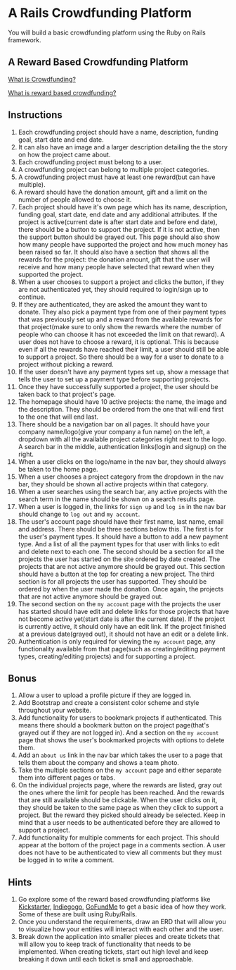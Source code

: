 # A Rails Crowdfunding Platform

You will build a basic crowdfunding platform using the Ruby on Rails framework.

## A Reward Based Crowdfunding Platform

[What is Crowdfunding?](https://en.wikipedia.org/wiki/Crowdfunding)

[What is reward based crowdfunding?](https://www.nerdwallet.com/blog/small-business/reward-crowdfunding/)

## Instructions

1. Each crowdfunding project should have a name, description, funding goal, start date and end date.
2. It can also have an image and a larger description detailing the the story on how the project came about.
3. Each crowdfunding project must belong to a user.
4. A crowdfunding project can belong to multiple project categories.
5. A crowdfunding project must have at least one reward(but can have multiple).
6. A reward should have the donation amount, gift and a limit on the number of people allowed to choose it.
7. Each project should have it's own page which has its name, description, funding goal, start date, end date and any additional attributes. If the project is active(current date is after start date and before end date), there should be a button to support the project. If it is not active, then the support button should be grayed out. This page should also show how many people have supported the project and how much money has been raised so far. It should also have a section that shows all the rewards for the project: the donation amount, gift that the user will receive and how many people have selected that reward when they supported the project.
8. When a user chooses to support a project and clicks the button, if they are not authenticated yet, they should required to login/sign up to continue.
9. If they are authenticated, they are asked the amount they want to donate. They also pick a payment type from one of their payment types that was previously set up and a reward from the available rewards for that project(make sure to only show the rewards where the number of people who can choose it has not exceeded the limit on that reward). A user does not have to choose a reward, it is optional. This is because even if all the rewards have reached their limit, a user should still be able to support a project. So there should be a way for a user to donate to a project without picking a reward.
10. If the user doesn't have any payment types set up, show a message that tells the user to set up a payment type before supporting projects.
11. Once they have successfully supported a project, the user should be taken back to that project's page.
12. The homepage should have 10 active projects: the name, the image and the description. They should be ordered from the one that will end first to the one that will end last.
13. There should be a navigation bar on all pages. It should have your company name/logo(give your company a fun name) on the left, a dropdown with all the available project categories right next to the logo. A search bar in the middle, authentication links(login and signup) on the right.
14. When a user clicks on the logo/name in the nav bar, they should always be taken to the home page.
15. When a user chooses a project category from the dropdown in the nav bar, they should be shown all active projects within that category.
16. When a user searches using the search bar, any active projects with the search term in the name should be shown on a search results page.
17. When a user is logged in, the links for `sign up` and `log in` in the nav bar should change to `log out` and `my account`.
18. The user's account page should have their first name, last name, email and address. There should be three sections below this. The first is for the user's payment types. It should have a button to add a new payment type. And a list of all the payment types for that user with links to edit and delete next to each one. The second should be a section for all the projects the user has started on the site ordered by date created. The projects that are not active anymore should be grayed out. This section should have a button at the top for creating a new project. The third section is for all projects the user has supported. They should be ordered by when the user made the donation. Once again, the projects that are not active anymore should be grayed out.
19. The second section on the `my account` page with the projects the user has started should have edit and delete links for those projects that have not become active yet(start date is after the current date). If the project is currently active, it should only have an edit link. If the project finished at a previous date(grayed out), it should not have an edit or a delete link.
20. Authentication is only required for viewing the `my account` page, any functionality available from that page(such as creating/editing payment types, creating/editing projects) and for supporting a project.

## Bonus

1. Allow a user to upload a profile picture if they are logged in.
2. Add Bootstrap and create a consistent color scheme and style throughout your website.
3. Add functionality for users to bookmark projects if authenticated. This means there should a bookmark button on the project page(that's grayed out if they are not logged in). And a section on the `my account` page that shows the user's bookmarked projects with options to delete them.
4. Add an `about us` link in the nav bar which takes the user to a page that tells them about the company and shows a team photo.
5. Take the multiple sections on the `my account` page and either separate them into different pages or tabs.
6. On the individual projects page, where the rewards are listed, gray out the ones where the limit for people has been reached. And the rewards that are still available should be clickable. When the user clicks on it, they should be taken to the same page as when they click to support a project. But the reward they picked should already be selected. Keep in mind that a user needs to be authenticated before they are allowed to support a project.
7. Add functionality for multiple comments for each project. This should appear at the bottom of the project page in a comments section. A user does not have to be authenticated to view all comments but they must be logged in to write a comment.

## Hints

1. Go explore some of the reward based crowdfunding platforms like [Kickstarter](https://www.kickstarter.com/), [Indiegogo](https://www.indiegogo.com/en), [GoFundMe](https://www.gofundme.com/) to get a basic idea of how they work. Some of these are built using Ruby/Rails.
2. Once you understand the requirements, draw an ERD that will allow you to visualize how your entities will interact with each other and the user.
3. Break down the application into smaller pieces and create tickets that will allow you to keep track of functionality that needs to be implemented. When creating tickets, start out high level and keep breaking it down until each ticket is small and approachable.

